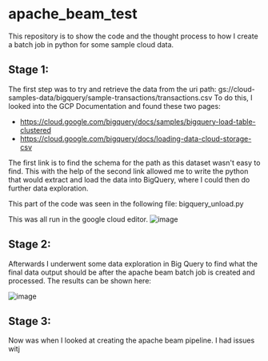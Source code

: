 # apache_beam_test

This repository is to show the code and the thought process to how I create a batch job in python for some sample cloud data. 

## Stage 1:
The first step was to try and retrieve the data from the uri path: gs://cloud-samples-data/bigquery/sample-transactions/transactions.csv
To do this, I looked into the GCP Documentation and found these two pages:
  - https://cloud.google.com/bigquery/docs/samples/bigquery-load-table-clustered
  - https://cloud.google.com/bigquery/docs/loading-data-cloud-storage-csv

The first link is to find the schema for the path as this dataset wasn't easy to find. This with the help of the second link allowed me to write the python that would extract and load the data into BigQuery, where I could then do further data exploration.

This part of the code was seen in the following file: bigquery_unload.py

This was all run in the google cloud editor.
![image](https://user-images.githubusercontent.com/67463671/185476941-573e5d18-4859-48b8-b907-6c04839e8768.png)



## Stage 2:
Afterwards I underwent some data exploration in Big Query to find what the final data output should be after the apache beam batch job is created and processed. The results can be shown here:

![image](https://user-images.githubusercontent.com/67463671/185475704-51ee7672-e4d0-46b0-8d14-4cabc78ab66b.png)

## Stage 3:
Now was when I looked at creating the apache beam pipeline. I had issues witj 
